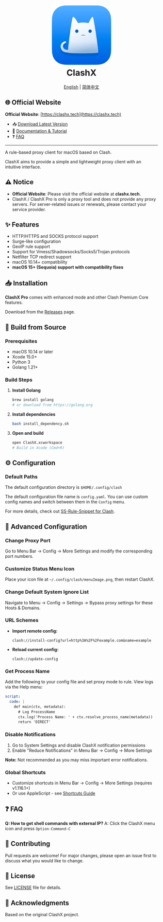 <h1 align="center">
  <img src="https://github.com/charlessnow/ClashX/raw/master/clashx.png" alt="Clash" width="200">
  <br>
  ClashX
  <br>
</h1>

<div align="center">

[English](README.md) | [简体中文](README_zh-CN.md)

</div>

## 🌐 Official Website

**Official Website**: [https://clashx.tech](https://clashx.tech)

- 📥 [Download Latest Version](https://clashx.tech/download)
- 📖 [Documentation & Tutorial](https://clashx.tech/tutorial)
- ❓ [FAQ](https://clashx.tech/tutorial#faq)

---

A rule-based proxy client for macOS based on Clash.

ClashX aims to provide a simple and lightweight proxy client with an intuitive interface.

## ⚠️ Notice

- **Official Website**: Please visit the official website at **clashx.tech**.
- ClashX / ClashX Pro is only a proxy tool and does not provide any proxy servers. For server-related issues or renewals, please contact your service provider.

## ✨ Features

- HTTP/HTTPS and SOCKS protocol support
- Surge-like configuration
- GeoIP rule support
- Support for Vmess/Shadowsocks/Socks5/Trojan protocols
- Netfilter TCP redirect support
- macOS 10.14+ compatibility
- **macOS 15+ (Sequoia) support with compatibility fixes**

## 📥 Installation

**ClashX Pro** comes with enhanced mode and other Clash Premium Core features.

Download from the [Releases](https://github.com/charlessnow/ClashX/releases) page.

## 🔨 Build from Source

### Prerequisites

- macOS 10.14 or later
- Xcode 15.0+
- Python 3
- Golang 1.21+

### Build Steps

1. **Install Golang**
   ```bash
   brew install golang
   # or download from https://golang.org
   ```

2. **Install dependencies**
   ```bash
   bash install_dependency.sh
   ```

3. **Open and build**
   ```bash
   open ClashX.xcworkspace
   # Build in Xcode (Cmd+R)
   ```

## ⚙️ Configuration

### Default Paths

The default configuration directory is `$HOME/.config/clash`

The default configuration file name is `config.yaml`. You can use custom config names and switch between them in the `Config` menu.

For more details, check out [SS-Rule-Snippet for Clash](https://github.com/Hackl0us/SS-Rule-Snippet/blob/master/LAZY_RULES/clash.yaml).

## 🔧 Advanced Configuration

### Change Proxy Port

Go to Menu Bar → Config → More Settings and modify the corresponding port numbers.

### Customize Status Menu Icon

Place your icon file at `~/.config/clash/menuImage.png`, then restart ClashX.

### Change Default System Ignore List

Navigate to Menu → Config → Settings → Bypass proxy settings for these Hosts & Domains.

### URL Schemes

- **Import remote config:**
  ```
  clash://install-config?url=http%3A%2F%2Fexample.com&name=example
  ```

- **Reload current config:**
  ```
  clash://update-config
  ```

### Get Process Name

Add the following to your config file and set proxy mode to rule. View logs via the Help menu:

```yaml
script:
  code: |
    def main(ctx, metadata):
      # Log ProcessName
      ctx.log('Process Name: ' + ctx.resolve_process_name(metadata))
      return 'DIRECT'
```

### Disable Notifications

1. Go to System Settings and disable ClashX notification permissions
2. Enable "Reduce Notifications" in Menu Bar → Config → More Settings

**Note:** Not recommended as you may miss important error notifications.

### Global Shortcuts

- Customize shortcuts in Menu Bar → Config → More Settings (requires v1.116.1+)
- Or use AppleScript - see [Shortcuts Guide](Shortcuts.md)

## ❓ FAQ

**Q: How to get shell commands with external IP?**
A: Click the ClashX menu icon and press `Option-Command-C`

## 🤝 Contributing

Pull requests are welcome! For major changes, please open an issue first to discuss what you would like to change.

## 📄 License

See [LICENSE](LICENSE) file for details.

## 🙏 Acknowledgments

Based on the original ClashX project.
